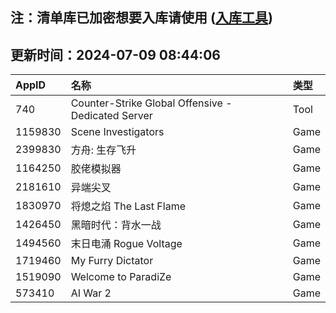 ## 注：清单库已加密想要入库请使用 ([入库工具](https://github.com/BlankTMing/ManifestAutoUpdate/releases))

## 更新时间：2024-07-09 08:44:06
| AppID | 名称 | 类型  |
| :-------------------- | :----------------------------- | :----------- |
| 740 | Counter-Strike Global Offensive - Dedicated Server| Tool |
| 1159830 | Scene Investigators| Game |
| 2399830 | 方舟: 生存飞升| Game |
| 1164250 | 胶佬模拟器| Game |
| 2181610 | 异端尖叉| Game |
| 1830970 | 将熄之焰 The Last Flame| Game |
| 1426450 | 黑暗时代：背水一战 | Game |
| 1494560 | 末日电涌 Rogue Voltage| Game |
| 1719460 | My Furry Dictator| Game |
| 1519090 | Welcome to ParadiZe| Game |
| 573410 | AI War 2| Game |
